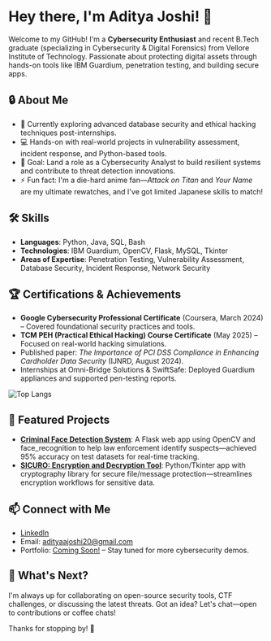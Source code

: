 # Hey there, I'm Aditya Joshi! 👋

Welcome to my GitHub! I'm a **Cybersecurity Enthusiast** and recent B.Tech graduate (specializing in Cybersecurity & Digital Forensics) from Vellore Institute of Technology. Passionate about protecting digital assets through hands-on tools like IBM Guardium, penetration testing, and building secure apps.

## 🔒 About Me
- 🌱 Currently exploring advanced database security and ethical hacking techniques post-internships.
- 💻 Hands-on with real-world projects in vulnerability assessment, incident response, and Python-based tools.
- 🎯 Goal: Land a role as a Cybersecurity Analyst to build resilient systems and contribute to threat detection innovations.
- ⚡ Fun fact: I'm a die-hard anime fan—*Attack on Titan* and *Your Name* are my ultimate rewatches, and I've got limited Japanese skills to match!

## 🛠️ Skills
- **Languages**: Python, Java, SQL, Bash
- **Technologies**: IBM Guardium, OpenCV, Flask, MySQL, Tkinter
- **Areas of Expertise**: Penetration Testing, Vulnerability Assessment, Database Security, Incident Response, Network Security

## 🏆 Certifications & Achievements
- **Google Cybersecurity Professional Certificate** (Coursera, March 2024) – Covered foundational security practices and tools.
- **TCM PEH (Practical Ethical Hacking) Course Certificate** (May 2025) – Focused on real-world hacking simulations.
- Published paper: *The Importance of PCI DSS Compliance in Enhancing Cardholder Data Security* (IJNRD, August 2024).
- Internships at Omni-Bridge Solutions & SwiftSafe: Deployed Guardium appliances and supported pen-testing reports.

![Top Langs](https://github-readme-stats.vercel.app/api/top-langs/?username=Adio20102&layout=compact&theme=dracula&hide_border=true)

## 🚀 Featured Projects
- **[Criminal Face Detection System](https://github.com/Adio20102/criminal-face-detection)**: A Flask web app using OpenCV and face_recognition to help law enforcement identify suspects—achieved 95% accuracy on test datasets for real-time tracking.
- **[SICURO: Encryption and Decryption Tool](https://github.com/Adio20102/sicuro)**: Python/Tkinter app with cryptography library for secure file/message protection—streamlines encryption workflows for sensitive data.

## 📫 Connect with Me
- [LinkedIn](https://dub.sh/GyDAd1n)  
- Email: adityaajoshi20@gmail.com  
- Portfolio: [Coming Soon!](https://adityajoshi.dev) – Stay tuned for more cybersecurity demos.

## 🎉 What's Next?
I'm always up for collaborating on open-source security tools, CTF challenges, or discussing the latest threats. Got an idea? Let's chat—open to contributions or coffee chats!

Thanks for stopping by! 🚀  
